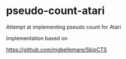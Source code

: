 # pseudo-count-atari
Attempt at implementing pseudo count for Atari

Implementation based on

https://github.com/mgbellemare/SkipCTS